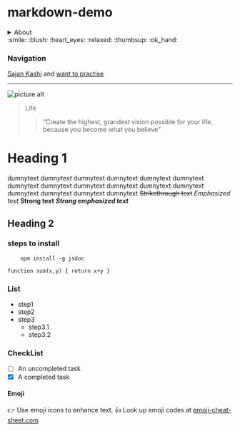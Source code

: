 # markdown-demo


<details>
    <summary>About</summary>
    <p>I am just practising some markup</p>
</details>
:smile: :blush: :heart_eyes: :relaxed: :thumbsup: :ok_hand:

### Navigation
[Sajan Kashi](https://github.com/sajan02/) and [want to practise](https://github.com/tchapi/markdown-cheatsheet/blob/master/README.md)

 - - - -

![picture alt](https://images.pexels.com/photos/1130980/pexels-photo-1130980.jpeg?auto=compress&cs=tinysrgb&h=650&w=940 "Sajan Kashi")


> Life
>> “Create the highest, grandest vision possible for your life, because you become what you believe”

Heading 1
=========

dumnytext  _dumnytext_ dumnytext dumnytext dumnytext dumnytext dumnytext dumnytext 
dumnytext dumnytext dumnytext dumnytext dumnytext dumnytext dumnytext dumnytext 
~~Strikethrough text~~
*Emphasized text*
**Strong text**
***Strong emphasized text***

Heading 2
----------


### steps to install

```
    npm install -g jsdoc
```

`function sum(x,y)
{
    return x+y
}`

### List
* step1
* step2
* step3
  * step3.1
  * step3.2 

### CheckList
- [ ] An uncompleted task
- [x] A completed task

#### Emoji
:point_right: Use emoji icons to enhance text. :thumbsup:  Look up emoji codes at [emoji-cheat-sheet.com](https://www.webfx.com/tools/emoji-cheat-sheet/)

